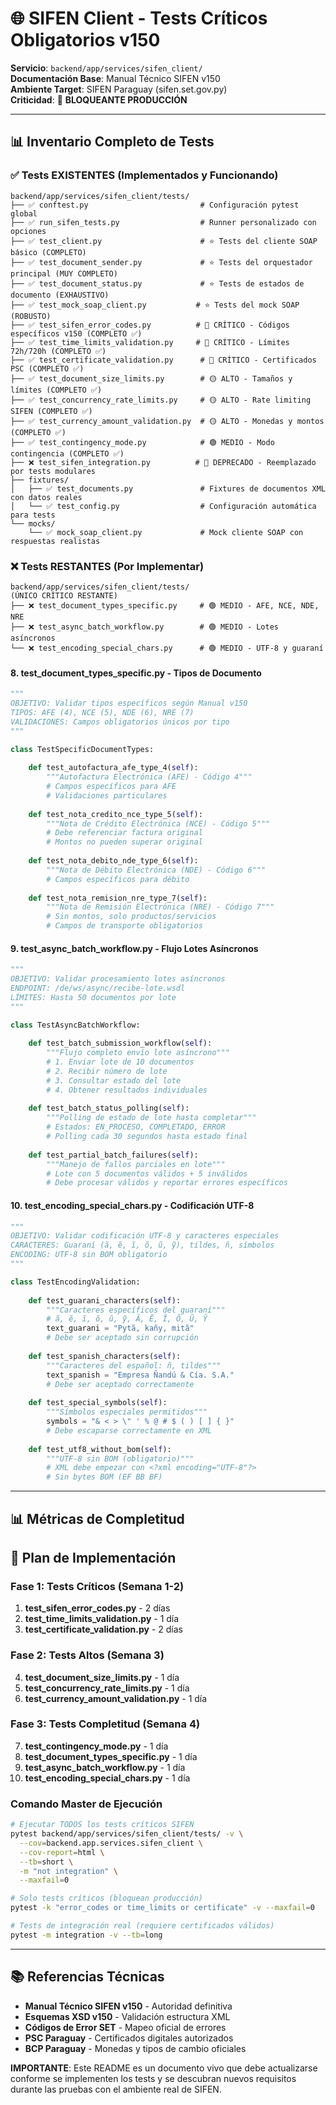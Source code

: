 # 🌐 SIFEN Client - Tests Críticos Obligatorios v150

**Servicio**: `backend/app/services/sifen_client/`  
**Documentación Base**: Manual Técnico SIFEN v150  
**Ambiente Target**: SIFEN Paraguay (sifen.set.gov.py)  
**Criticidad**: 🔴 **BLOQUEANTE PRODUCCIÓN**

---

## 📊 **Inventario Completo de Tests**

### ✅ **Tests EXISTENTES (Implementados y Funcionando)**
```
backend/app/services/sifen_client/tests/
├── ✅ conftest.py                         # Configuración pytest global
├── ✅ run_sifen_tests.py                  # Runner personalizado con opciones
├── ✅ test_client.py                      # ⭐ Tests del cliente SOAP básico (COMPLETO)
├── ✅ test_document_sender.py             # ⭐ Tests del orquestador principal (MUY COMPLETO)
├── ✅ test_document_status.py             # ⭐ Tests de estados de documento (EXHAUSTIVO)
├── ✅ test_mock_soap_client.py           # ⭐ Tests del mock SOAP (ROBUSTO)
├── ✅ test_sifen_error_codes.py          # 🔴 CRÍTICO - Códigos específicos v150 (COMPLETO ✅)
├── ✅ test_time_limits_validation.py     # 🔴 CRÍTICO - Límites 72h/720h (COMPLETO ✅)
├── ✅ test_certificate_validation.py      # 🔴 CRÍTICO - Certificados PSC (COMPLETO ✅)
├── ✅ test_document_size_limits.py        # 🟡 ALTO - Tamaños y límites (COMPLETO ✅)
├── ✅ test_concurrency_rate_limits.py     # 🟡 ALTO - Rate limiting SIFEN (COMPLETO ✅)
├── ✅ test_currency_amount_validation.py  # 🟡 ALTO - Monedas y montos (COMPLETO ✅)
├── ✅ test_contingency_mode.py            # 🟢 MEDIO - Modo contingencia (COMPLETO ✅)
├── ❌ test_sifen_integration.py          # 🚫 DEPRECADO - Reemplazado por tests modulares
├── fixtures/
│   ├── ✅ test_documents.py               # Fixtures de documentos XML con datos reales
│   └── ✅ test_config.py                  # Configuración automática para tests
└── mocks/
    └── ✅ mock_soap_client.py             # Mock cliente SOAP con respuestas realistas
```

### ❌ **Tests RESTANTES (Por Implementar)**
```
backend/app/services/sifen_client/tests/
(ÚNICO CRÍTICO RESTANTE)
├── ❌ test_document_types_specific.py     # 🟢 MEDIO - AFE, NCE, NDE, NRE
├── ❌ test_async_batch_workflow.py        # 🟢 MEDIO - Lotes asíncronos
└── ❌ test_encoding_special_chars.py      # 🟢 MEDIO - UTF-8 y guaraní
```


#### **8. test_document_types_specific.py** - Tipos de Documento
```python
"""
OBJETIVO: Validar tipos específicos según Manual v150
TIPOS: AFE (4), NCE (5), NDE (6), NRE (7)
VALIDACIONES: Campos obligatorios únicos por tipo
"""

class TestSpecificDocumentTypes:
    
    def test_autofactura_afe_type_4(self):
        """Autofactura Electrónica (AFE) - Código 4"""
        # Campos específicos para AFE
        # Validaciones particulares
        
    def test_nota_credito_nce_type_5(self):
        """Nota de Crédito Electrónica (NCE) - Código 5"""
        # Debe referenciar factura original
        # Montos no pueden superar original
        
    def test_nota_debito_nde_type_6(self):
        """Nota de Débito Electrónica (NDE) - Código 6"""
        # Campos específicos para débito
        
    def test_nota_remision_nre_type_7(self):
        """Nota de Remisión Electrónica (NRE) - Código 7"""
        # Sin montos, solo productos/servicios
        # Campos de transporte obligatorios
```

#### **9. test_async_batch_workflow.py** - Flujo Lotes Asíncronos
```python
"""
OBJETIVO: Validar procesamiento lotes asíncronos
ENDPOINT: /de/ws/async/recibe-lote.wsdl
LÍMITES: Hasta 50 documentos por lote
"""

class TestAsyncBatchWorkflow:
    
    def test_batch_submission_workflow(self):
        """Flujo completo envío lote asíncrono"""
        # 1. Enviar lote de 10 documentos
        # 2. Recibir número de lote
        # 3. Consultar estado del lote
        # 4. Obtener resultados individuales
        
    def test_batch_status_polling(self):
        """Polling de estado de lote hasta completar"""
        # Estados: EN_PROCESO, COMPLETADO, ERROR
        # Polling cada 30 segundos hasta estado final
        
    def test_partial_batch_failures(self):
        """Manejo de fallos parciales en lote"""
        # Lote con 5 documentos válidos + 5 inválidos
        # Debe procesar válidos y reportar errores específicos
```

#### **10. test_encoding_special_chars.py** - Codificación UTF-8
```python
"""
OBJETIVO: Validar codificación UTF-8 y caracteres especiales
CARACTERES: Guaraní (ã, ẽ, ĩ, õ, ũ, ỹ), tildes, ñ, símbolos
ENCODING: UTF-8 sin BOM obligatorio
"""

class TestEncodingValidation:
    
    def test_guarani_characters(self):
        """Caracteres específicos del guaraní"""
        # ã, ẽ, ĩ, õ, ũ, ỹ, Ã, Ẽ, Ĩ, Õ, Ũ, Ỹ
        text_guarani = "Pytã, kañy, mitã"
        # Debe ser aceptado sin corrupción
        
    def test_spanish_characters(self):
        """Caracteres del español: ñ, tildes"""
        text_spanish = "Empresa Ñandú & Cía. S.A."
        # Debe ser aceptado correctamente
        
    def test_special_symbols(self):
        """Símbolos especiales permitidos"""
        symbols = "& < > \" ' % @ # $ ( ) [ ] { }"
        # Debe escaparse correctamente en XML
        
    def test_utf8_without_bom(self):
        """UTF-8 sin BOM (obligatorio)"""
        # XML debe empezar con <?xml encoding="UTF-8"?>
        # Sin bytes BOM (EF BB BF)
```

---

## 📊 **Métricas de Completitud**


## 🎯 **Plan de Implementación**

### **Fase 1: Tests Críticos (Semana 1-2)**
1. **test_sifen_error_codes.py** - 2 días
2. **test_time_limits_validation.py** - 1 día  
3. **test_certificate_validation.py** - 2 días

### **Fase 2: Tests Altos (Semana 3)**
4. **test_document_size_limits.py** - 1 día
5. **test_concurrency_rate_limits.py** - 1 día
6. **test_currency_amount_validation.py** - 1 día

### **Fase 3: Tests Completitud (Semana 4)**
7. **test_contingency_mode.py** - 1 día
8. **test_document_types_specific.py** - 1 día
9. **test_async_batch_workflow.py** - 1 día
10. **test_encoding_special_chars.py** - 1 día

### **Comando Master de Ejecución**
```bash
# Ejecutar TODOS los tests críticos SIFEN
pytest backend/app/services/sifen_client/tests/ -v \
  --cov=backend.app.services.sifen_client \
  --cov-report=html \
  --tb=short \
  -m "not integration" \
  --maxfail=0

# Solo tests críticos (bloquean producción)
pytest -k "error_codes or time_limits or certificate" -v --maxfail=0

# Tests de integración real (requiere certificados válidos)
pytest -m integration -v --tb=long
```

---

## 📚 **Referencias Técnicas**

- **Manual Técnico SIFEN v150** - Autoridad definitiva
- **Esquemas XSD v150** - Validación estructura XML
- **Códigos de Error SET** - Mapeo oficial de errores
- **PSC Paraguay** - Certificados digitales autorizados
- **BCP Paraguay** - Monedas y tipos de cambio oficiales

**IMPORTANTE**: Este README es un documento vivo que debe actualizarse conforme se implementen los tests y se descubran nuevos requisitos durante las pruebas con el ambiente real de SIFEN.
